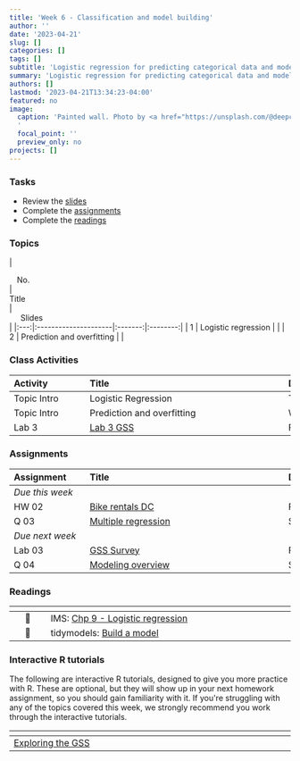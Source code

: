 ```yaml
---
title: 'Week 6 - Classification and model building'
author: ''
date: '2023-04-21'
slug: []
categories: []
tags: []
subtitle: 'Logistic regression for predicting categorical data and model building :construction:'
summary: 'Logistic regression for predicting categorical data and model building.'
authors: []
lastmod: '2023-04-21T13:34:23-04:00' 
featured: no
image:
  caption: 'Painted wall. Photo by <a href="https://unsplash.com/@deepcreation?utm_source=unsplash&utm_medium=referral&utm_content=creditCopyText">Deepak Verma</a> on <a href="https://unsplash.com/collections/UvAs0qKEScE/painted-walls?utm_source=unsplash&utm_medium=referral&utm_content=creditCopyText">Unsplash</a>
  '
  focal_point: ''
  preview_only: no
projects: []
---
```



### Tasks

- Review the [slides](/post/04-week/#topics)
- Complete the [assignments](/post/04-week/#assignments)
- Complete the [readings](/post/04-week/#readings)

### Topics

| <div style="width:50px;text-align:center">No.</div> | <div style="width:250px;text-align:left">Title</div> | <div style="width:80px;text-align:center">Slides</div> |
|:---:|:---------------------|:-------:|:--------:|
| 1 | Logistic regression | [<span style='color: #4b5357;'><i class='fas fa-desktop fa-lg'></i></span>](https://laurielbaker.github.io/DCS-210/course-materials/slides/u4-d06-logistic-reg/u4-d06-logistic-reg.html) | 
| 2 | Prediction and overfitting | [<span style='color: #4b5357;'><i class='fas fa-desktop fa-lg'></i></span>](https://laurielbaker.github.io/DCS-210/course-materials/slides/u4-d07-prediction-overfitting/u4-d07-prediction-overfitting.html) |


### Class Activities

| <div style="width:120px;text-align:left">Activity</div> | <div style="width:340px;text-align:left">Title</div> | <div style="width:200px;text-align:left">Date</div> |
|:---|:---|:---|
| Topic Intro | Logistic Regression | Tue, 25 Apr |
| Topic Intro | Prediction and overfitting | Wed, 26 Apr |
| Lab 3 | [Lab 3 GSS](https://laurielbaker.github.io/DCS-210/course-materials/hw-instructions/hw-08/hw-08-exploring-gss.html) | Fri, 28 Apr |


### Assignments

| <div style="width:120px;text-align:left">Assignment</div> | <div style="width:340px;text-align:left">Title</div> | <div style="width:200px;text-align:left">Due</div> |
|:---|:---|:---|
| *Due this week* | | |
| HW 02 | [Bike rentals DC](https://laurielbaker.github.io/DCS-210/course-materials/hw-instructions/hw-07/hw-07-bike-rentals-dc.html) | Fri, 28 Apr 23:59 EST |
| Q 03 | [Multiple regression](https://laurie-the-student-baker.shinyapps.io/08-modeling-multiple/?_ga=2.118700233.1577573604.1636342271-2093147404.1629402165#section-lending-club) | Sun, 30 Apr, 23:59 EST |
| *Due next week* | | |
| Lab 03 | [GSS Survey](https://laurielbaker.github.io/DCS-210/course-materials/hw-instructions/hw-08/hw-08-exploring-gss.html) | Fri, 5 May 23:59 EST |
| Q 04 | [Modeling overview](https://laurie-the-student-baker.shinyapps.io/09-modeling-overview/#section-questions)  | Sun, 7 May, 23:59 EST |


### Readings 

| <div style="width:50px"></div>  | <div style="width:420px"></div>  |  <div style="width:200px"></div> |
|:---:|:---|:---:|
| :open_book: | IMS: [Chp 9 - Logistic regression](https://openintro-ims.netlify.app/model-logistic.html) | **Required** |
| :page_facing_up: | tidymodels: [Build a model](https://www.tidymodels.org/start/models/) | **Required** |


### Interactive R tutorials

The following are interactive R tutorials, designed to give you more practice with R. These are optional, but they will show up in your next homework assignment, so you should gain familiarity with it. If you're struggling with any of the topics covered this week, we strongly recommend you work through the interactive tutorials.

|  <div style="width:480px"></div>  |  <div style="width:200px"></div>  |
|:---|:---|
| [Exploring the GSS](https://minecr.shinyapps.io/dsbox-07-exploregss/) | Related to Lab 03 |

